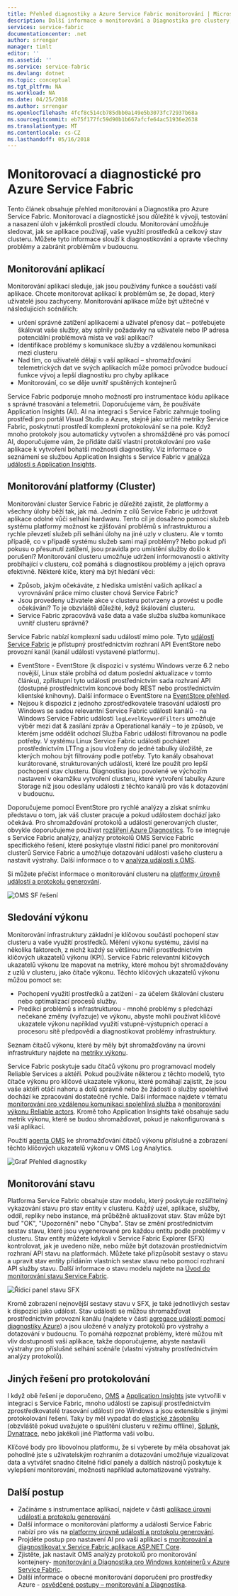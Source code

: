 ```yaml
---
title: Přehled diagnostiky a Azure Service Fabric monitorování | Microsoft Docs
description: Další informace o monitorování a Diagnostika pro clustery, aplikace a služby Azure Service Fabric.
services: service-fabric
documentationcenter: .net
author: srrengar
manager: timlt
editor: ''
ms.assetid: ''
ms.service: service-fabric
ms.devlang: dotnet
ms.topic: conceptual
ms.tgt_pltfrm: NA
ms.workload: NA
ms.date: 04/25/2018
ms.author: srrengar
ms.openlocfilehash: 4fcf8c514cb785dbb0a149e5b3073fc72937b68a
ms.sourcegitcommit: eb75f177fc59d90b1b667afcfe64ac51936e2638
ms.translationtype: MT
ms.contentlocale: cs-CZ
ms.lasthandoff: 05/16/2018
---
```

# <a name="monitoring-and-diagnostics-for-azure-service-fabric"></a>Monitorovací a diagnostické pro Azure Service Fabric

Tento článek obsahuje přehled monitorování a Diagnostika pro Azure Service Fabric. Monitorovací a diagnostické jsou důležité k vývoji, testování a nasazení úloh v jakémkoli prostředí cloudu. Monitorování umožňuje sledovat, jak se aplikace používají, vaše využití prostředků a celkový stav clusteru. Můžete tyto informace slouží k diagnostikování a opravte všechny problémy a zabránit problémům v budoucnu. 

## <a name="application-monitoring"></a>Monitorování aplikací
Monitorování aplikací sleduje, jak jsou používány funkce a součásti vaší aplikace. Chcete monitorovat aplikací k problémům se, že dopad, který uživatelé jsou zachyceny. Monitorování aplikace může být užitečné v následujících scénářích:
* určení správné zatížení aplikacemi a uživatel přenosy dat – potřebujete škálovat vaše služby, aby splnily požadavky na uživatele nebo IP adresa potenciální problémová místa ve vaší aplikaci?
* Identifikace problémy s komunikace služby a vzdálenou komunikaci mezi clusteru
* Nad tím, co uživatelé dělají s vaší aplikací – shromažďování telemetrických dat ve svých aplikacích může pomoci průvodce budoucí funkce vývoj a lepší diagnostiku pro chyby aplikace
* Monitorování, co se děje uvnitř spuštěných kontejnerů

Service Fabric podporuje mnoho možností pro instrumentace kódu aplikace s správné trasování a telemetrií. Doporučujeme vám, že používáte Application Insights (AI). AI na integraci s Service Fabric zahrnuje tooling prostředí pro portál Visual Studio a Azure, stejně jako určité metriky Service Fabric, poskytnutí prostředí komplexní protokolování se na pole. Když mnoho protokoly jsou automaticky vytvořen a shromážděné pro vás pomocí AI, doporučujeme vám, že přidáte další vlastní protokolování pro vaše aplikace k vytvoření bohatší možnosti diagnostiky. Viz informace o seznámení se službou Application Insights s Service Fabric v [analýza události s Application Insights](service-fabric-diagnostics-event-analysis-appinsights.md).

## <a name="platform-cluster-monitoring"></a>Monitorování platformy (Cluster)
Monitorování cluster Service Fabric je důležité zajistit, že platformy a všechny úlohy běží tak, jak má. Jedním z cílů Service Fabric je udržovat aplikace odolné vůči selhání hardwaru. Tento cíl je dosaženo pomocí služeb systému platformy možnost ke zjišťování problémů s infrastrukturou a rychle převzetí služeb při selhání úlohy na jiné uzly v clusteru. Ale v tomto případě, co v případě systému služeb sami mají problémy? Nebo pokud při pokusu o přesunutí zatížení, jsou pravidla pro umístění služby došlo k porušení? Monitorování clusteru umožňuje udržení informovanosti o aktivity probíhající v clusteru, což pomáhá s diagnostikou problémy a jejich oprava efektivně. Některé klíče, který má být hledání věci:
* Způsob, jakým očekáváte, z hlediska umístění vašich aplikací a vyrovnávání práce mimo cluster chová Service Fabric? 
* Jsou provedeny uživatele akce v clusteru potvrzeny a provést u podle očekávání? To je obzvláště důležité, když škálování clusteru.
* Service Fabric zpracovává vaše data a vaše služba služba komunikace uvnitř clusteru správně?

Service Fabric nabízí komplexní sadu událostí mimo pole. Tyto [události Service Fabric](service-fabric-diagnostics-events.md) je přístupný prostřednictvím rozhraní API EventStore nebo provozní kanál (kanál událostí vystavené platformu). 
* EventStore - EventStore (k dispozici v systému Windows verze 6.2 nebo novější, Linux stále probíhá od datum poslední aktualizace v tomto článku), zpřístupní tyto události prostřednictvím sada rozhraní API (dostupné prostřednictvím koncové body REST nebo prostřednictvím klientské knihovny). Další informace o EventStore na [EventStore přehled](service-fabric-diagnostics-eventstore.md).
* Nejsou k dispozici z jednoho zprostředkovatele trasování událostí pro Windows se sadou relevantní Service Fabric události kanálů - na Windows Service Fabric události `logLevelKeywordFilters` umožňuje výběr mezi dat & zasílání zpráv a Operational kanály – to je způsob, ve kterém jsme oddělit odchozí Služba Fabric události filtrovanou na podle potřeby. V systému Linux Service Fabric události pocházet prostřednictvím LTTng a jsou vloženy do jedné tabulky úložiště, ze kterých mohou být filtrovány podle potřeby. Tyto kanály obsahovat kurátorované, strukturovaných události, které lze použít pro lepší pochopení stav clusteru. Diagnostika jsou povolené ve výchozím nastavení v okamžiku vytvoření clusteru, které vytvoření tabulky Azure Storage níž jsou odesílány události z těchto kanálů pro vás k dotazování v budoucnu. 

Doporučujeme pomocí EventStore pro rychlé analýzy a získat snímku představu o tom, jak váš cluster pracuje a pokud událostem dochází jako očekává. Pro shromažďování protokolů a událostí generovaných cluster, obvykle doporučujeme používat [rozšíření Azure Diagnostics](service-fabric-diagnostics-event-aggregation-wad.md). To se integruje s Service Fabric analýzy, analýzy protokolů OMS Service Fabric specifického řešení, které poskytuje vlastní řídicí panel pro monitorování clusterů Service Fabric a umožňuje dotazování události vašeho clusteru a nastavit výstrahy. Další informace o to v [analýza události s OMS](service-fabric-diagnostics-event-analysis-oms.md). 

 Si můžete přečíst informace o monitorování clusteru na [platformy úrovně událostí a protokolu generování](service-fabric-diagnostics-event-generation-infra.md).


 ![OMS SF řešení](media/service-fabric-diagnostics-event-analysis-oms/service-fabric-solution.png)

## <a name="performance-monitoring"></a>Sledování výkonu
Monitorování infrastruktury základní je klíčovou součástí pochopení stav clusteru a vaše využití prostředků. Měření výkonu systému, závisí na několika faktorech, z nichž každý se většinou měří prostřednictvím klíčových ukazatelů výkonu (KPI). Service Fabric relevantní klíčových ukazatelů výkonu lze mapovat na metriky, které mohou být shromažďovány z uzlů v clusteru, jako čítače výkonu.
Těchto klíčových ukazatelů výkonu můžou pomoct se:
* Pochopení využití prostředků a zatížení - za účelem škálování clusteru nebo optimalizací procesů služby.
* Predikci problémů s infrastrukturou - mnohé problémy s předchází nečekané změny (vyřazuje) ve výkonu, abyste mohli používat klíčové ukazatele výkonu například využití vstupně-výstupních operací a procesoru sítě předpovědi a diagnostikovat problémy infrastruktury.

Seznam čítačů výkonu, které by měly být shromažďovány na úrovni infrastruktury najdete na [metriky výkonu](service-fabric-diagnostics-event-generation-perf.md). 

Service Fabric poskytuje sadu čítačů výkonu pro programovací modely Reliable Services a aktéři. Pokud používáte některou z těchto modelů, tyto čítače výkonu pro klíčové ukazatele výkonu, které pomáhají zajistit, že jsou vaše aktéři otáčí nahoru a dolů správně nebo že žádostí o služby spolehlivé dochází ke zpracování dostatečně rychle. Další informace najdete v tématu [monitorování pro vzdálenou komunikaci spolehlivá služba](service-fabric-reliable-serviceremoting-diagnostics.md#performance-counters) a [monitorování výkonu Reliable actors](service-fabric-reliable-actors-diagnostics.md#performance-counters). Kromě toho Application Insights také obsahuje sadu metrik výkonu, které se budou shromažďovat, pokud je nakonfigurovaná s vaší aplikací.

Použití [agenta OMS](service-fabric-diagnostics-oms-agent.md) ke shromažďování čítačů výkonu příslušné a zobrazení těchto klíčových ukazatelů výkonu v OMS Log Analytics.

![Graf Přehled diagnostiky](media/service-fabric-diagnostics-overview/diagnostics-overview.png)

## <a name="health-monitoring"></a>Monitorování stavu
Platforma Service Fabric obsahuje stav modelu, který poskytuje rozšiřitelný vykazování stavu pro stav entity v clusteru. Každý uzel, aplikace, služby, oddíl, repliky nebo instance, má průběžně aktualizovat stav. Stav může být buď "OK", "Upozornění" nebo "Chyba". Stav se změní prostřednictvím sestav stavu, které jsou vygenerované pro každou entitu podle problémy v clusteru. Stav entity můžete kdykoli v Service Fabric Explorer (SFX) kontrolovat, jak je uvedeno níže, nebo může být dotazován prostřednictvím rozhraní API stavu na platformách. Můžete také přizpůsobit sestavy o stavu a upravit stav entity přidáním vlastních sestav stavu nebo pomocí rozhraní API služby stavu. Další informace o stavu modelu najdete na [Úvod do monitorování stavu Service Fabric](service-fabric-health-introduction.md).

![Řídicí panel stavu SFX](media/service-fabric-diagnostics-overview/sfx-healthstatus.png)

Kromě zobrazení nejnovější sestavy stavu v SFX, je také jednotlivých sestav k dispozici jako událost. Stav události se můžou shromažďovat prostřednictvím provozní kanálu (najdete v části [agregace událostí pomocí diagnostiky Azure](service-fabric-diagnostics-event-aggregation-wad.md#log-collection-configurations)) a jsou uložené v analýzy protokolů pro výstrahy a dotazování v budoucnu. To pomáhá rozpoznat problémy, které můžou mít vliv dostupnosti vaší aplikace, takže doporučujeme, abyste nastavili výstrahy pro příslušné selhání scénáře (vlastní výstrahy prostřednictvím analýzy protokolů).

## <a name="other-logging-solutions"></a>Jiných řešení pro protokolování

I když obě řešení je doporučeno, [OMS](service-fabric-diagnostics-event-analysis-oms.md) a [Application Insights](service-fabric-diagnostics-event-analysis-appinsights.md) jste vytvořili v integraci s Service Fabric, mnoho událostí se zapisují prostřednictvím zprostředkovatelé trasování událostí pro Windows a jsou extensible s jinými protokolování řešení. Taky by měl vypadat do [elastické zásobníku](https://www.elastic.co/products) (obzvláště pokud uvažujete o spuštění clusteru v režimu offline), [Splunk](https://www.splunk.com/), [Dynatrace](https://www.dynatrace.com/), nebo jakékoli jiné Platforma vaši volbu. 

Klíčové body pro libovolnou platformu, že si vyberete by měla obsahovat jak pohodlné jste s uživatelským rozhraním a dotazování umožňuje vizualizovat data a vytvářet snadno čitelné řídicí panely a dalších nástrojů poskytuje k vylepšení monitorování, možnosti například automatizované výstrahy.

## <a name="next-steps"></a>Další postup

* Začínáme s instrumentace aplikací, najdete v části [aplikace úrovni událostí a protokolu generování](service-fabric-diagnostics-event-generation-app.md).
* Další informace o monitorování platformy a události Service Fabric nabízí pro vás na [platformy úrovně událostí a protokolu generování](service-fabric-diagnostics-event-generation-infra.md).
* Projděte postup pro nastavení AI pro vaši aplikaci s [monitorování a diagnostikovat v Service Fabric aplikace ASP.NET Core](service-fabric-tutorial-monitoring-aspnet.md).
* Zjistěte, jak nastavit OMS analýzy protokolů pro monitorování kontejnery- [monitorování a Diagnostika pro Windows kontejnerů v Azure Service Fabric](service-fabric-tutorial-monitoring-wincontainers.md).
* Další informace o obecné monitorování doporučení pro prostředky Azure - [osvědčené postupy – monitorování a Diagnostika](https://docs.microsoft.com/azure/architecture/best-practices/monitoring). 
